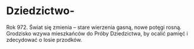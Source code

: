 # Dziedzictwo-
Rok 972. Świat się zmienia – stare wierzenia gasną, nowe potęgi rosną. Grodzisko wzywa mieszkańców do Próby Dziedzictwa, by ocalić pamięć i zdecydować o losie przodków.
